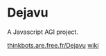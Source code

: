 # Dejavu
A Javascript AGI project.

[thinkbots.are.free.fr/Dejavu](http://thinkbots.are.free.fr/Dejavu/)
[wiki](https://github.com/ThinkbotsAreFree/Dejavu/wiki)
